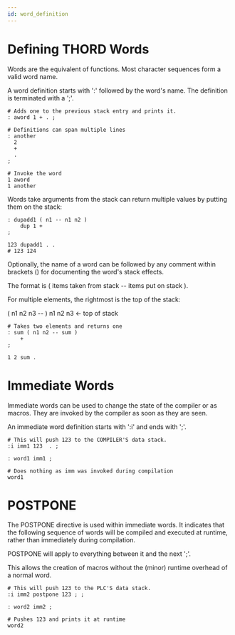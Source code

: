 ```yaml
---
id: word_definition
---
```


# Defining THORD Words

Words are the equivalent of functions. Most character sequences form a valid word name.

A word definition starts with ':' followed by the word's name. The definition is terminated with a ';'.

```
# Adds one to the previous stack entry and prints it.
: aword 1 + . ;

# Definitions can span multiple lines
: another
  2
  +
  .
;

# Invoke the word
1 aword
1 another
```

Words take arguments from the stack can return multiple values by putting them on the stack:

```
: dupadd1 ( n1 -- n1 n2 ) 
    dup 1 + 
;

123 dupadd1 . .
# 123 124
```

Optionally, the name of a word can be followed by any comment within brackets () for documenting the word's stack effects.

The format is ( items taken from stack -- items put on stack ). 

For multiple elements, the rightmost is the top of the stack:

( n1 n2 n3 -- )
 n1 n2 n3 <- top of stack

```
# Takes two elements and returns one
: sum ( n1 n2 -- sum )
    +
;

1 2 sum .
```

# Immediate Words

Immediate words can be used to change the state of the compiler or as macros. They are invoked by the compiler as soon as they are seen. 

An immediate word definition starts with ':i' and ends with ';'.

```
# This will push 123 to the COMPILER'S data stack.
:i imm1 123  . ;

: word1 imm1 ; 

# Does nothing as imm was invoked during compilation
word1
```

# POSTPONE

The POSTPONE directive is used within immediate words. It indicates that the following sequence of words will be compiled and executed at runtime, rather than immediately during compilation.

POSTPONE will apply to everything between it and the next ';'.

This allows the creation of macros without the (minor) runtime overhead of a normal word.

```
# This will push 123 to the PLC'S data stack.
:i imm2 postpone 123 ; ;

: word2 imm2 ;

# Pushes 123 and prints it at runtime
word2
```